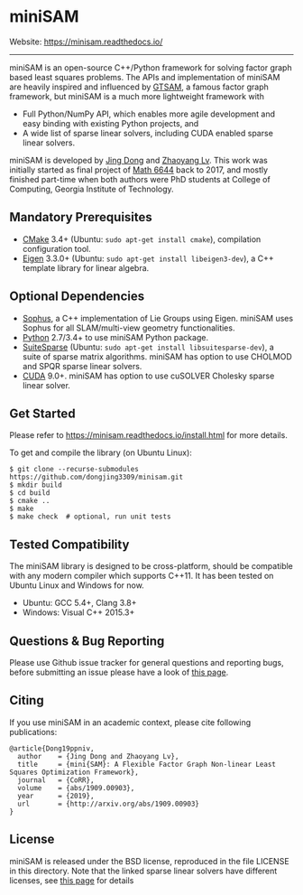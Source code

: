 miniSAM
=====

Website: https://minisam.readthedocs.io/

-------------------------------------------

miniSAM is an open-source C++/Python framework for solving factor graph based least squares problems. The APIs and implementation of miniSAM are heavily inspired and influenced by [GTSAM](https://gtsam.org/), a famous factor graph framework, but miniSAM is a much more lightweight framework with

- Full Python/NumPy API, which enables more agile development and easy binding with existing Python projects, and
- A wide list of sparse linear solvers, including CUDA enabled sparse linear solvers.

miniSAM is developed by [Jing Dong](mailto:thu.dongjing@gmail.com) and [Zhaoyang Lv](mailto:zhaoyang.lv@gatech.edu). This work was initially started as final project of [Math 6644](https://www.cc.gatech.edu/~echow/cse6644-17.html) back to 2017, and mostly finished part-time when both authors were PhD students at College of Computing, Georgia Institute of Technology.

Mandatory Prerequisites
------

- [CMake](https://cmake.org/) 3.4+ (Ubuntu: `sudo apt-get install cmake`), compilation configuration tool.
- [Eigen](http://eigen.tuxfamily.org) 3.3.0+ (Ubuntu: `sudo apt-get install libeigen3-dev`), a C++ template library for linear algebra.

Optional Dependencies
------

- [Sophus](https://github.com/strasdat/Sophus), a C++ implementation of Lie Groups using Eigen. miniSAM uses Sophus for all SLAM/multi-view geometry functionalities.
- [Python](http://www.python.org/) 2.7/3.4+ to use miniSAM Python package.
- [SuiteSparse](http://faculty.cse.tamu.edu/davis/suitesparse.html) (Ubuntu: `sudo apt-get install libsuitesparse-dev`), a suite of sparse matrix algorithms. miniSAM has option to use CHOLMOD and SPQR sparse linear solvers.
- [CUDA](https://developer.nvidia.com/cuda-downloads) 9.0+. miniSAM has option to use cuSOLVER Cholesky sparse linear solver.

Get Started
------

Please refer to https://minisam.readthedocs.io/install.html for more details.

To get and compile the library (on Ubuntu Linux):

```
$ git clone --recurse-submodules https://github.com/dongjing3309/minisam.git
$ mkdir build
$ cd build
$ cmake ..
$ make
$ make check  # optional, run unit tests
```
Tested Compatibility
-----

The miniSAM library is designed to be cross-platform, should be compatible with any modern compiler which supports C++11. It has been tested on Ubuntu Linux and Windows for now.

- Ubuntu: GCC 5.4+, Clang 3.8+
- Windows: Visual C++ 2015.3+


Questions & Bug Reporting
-----

Please use Github issue tracker for general questions and reporting bugs, before submitting an issue please have a look of [this page](https://minisam.readthedocs.io/github_issue.html).

Citing
-----

If you use miniSAM in an academic context, please cite following publications:

```
@article{Dong19ppniv,
  author    = {Jing Dong and Zhaoyang Lv},
  title     = {mini{SAM}: A Flexible Factor Graph Non-linear Least Squares Optimization Framework},
  journal   = {CoRR},
  volume    = {abs/1909.00903},
  year      = {2019},
  url       = {http://arxiv.org/abs/1909.00903}
}
```

License
-----

miniSAM is released under the BSD license, reproduced in the file LICENSE in this directory.
Note that the linked sparse linear solvers have different licenses, see [this page](https://minisam.readthedocs.io/install.html#sparse-solvers-license) for details
